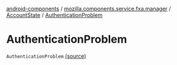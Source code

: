 [android-components](../../index.md) / [mozilla.components.service.fxa.manager](../index.md) / [AccountState](index.md) / [AuthenticationProblem](./-authentication-problem.md)

# AuthenticationProblem

`AuthenticationProblem` [(source)](https://github.com/mozilla-mobile/android-components/blob/master/components/service/firefox-accounts/src/main/java/mozilla/components/service/fxa/manager/State.kt#L16)